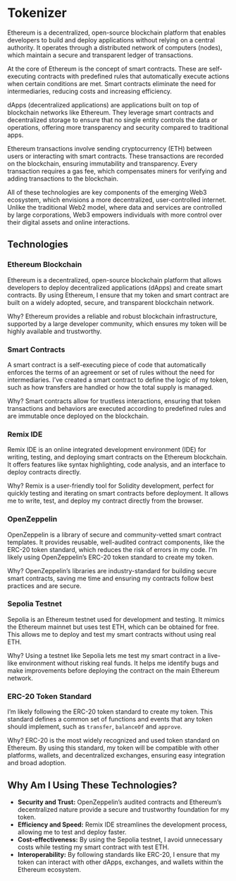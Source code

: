 
# Tokenizer

Ethereum is a decentralized, open-source blockchain platform that enables developers to build and deploy applications without relying on a central authority. It operates through a distributed network of computers (nodes), which maintain a secure and transparent ledger of transactions.

At the core of Ethereum is the concept of smart contracts. These are self-executing contracts with predefined rules that automatically execute actions when certain conditions are met. Smart contracts eliminate the need for intermediaries, reducing costs and increasing efficiency.

dApps (decentralized applications) are applications built on top of blockchain networks like Ethereum. They leverage smart contracts and decentralized storage to ensure that no single entity controls the data or operations, offering more transparency and security compared to traditional apps.

Ethereum transactions involve sending cryptocurrency (ETH) between users or interacting with smart contracts. These transactions are recorded on the blockchain, ensuring immutability and transparency. Every transaction requires a gas fee, which compensates miners for verifying and adding transactions to the blockchain.

All of these technologies are key components of the emerging Web3 ecosystem, which envisions a more decentralized, user-controlled internet. Unlike the traditional Web2 model, where data and services are controlled by large corporations, Web3 empowers individuals with more control over their digital assets and online interactions.
## Technologies

### Ethereum Blockchain
Ethereum is a decentralized, open-source blockchain platform that allows developers to deploy decentralized applications (dApps) and create smart contracts. By using Ethereum, I ensure that my token and smart contract are built on a widely adopted, secure, and transparent blockchain network.

Why? Ethereum provides a reliable and robust blockchain infrastructure, supported by a large developer community, which ensures my token will be highly available and trustworthy.

### Smart Contracts
A smart contract is a self-executing piece of code that automatically enforces the terms of an agreement or set of rules without the need for intermediaries. I’ve created a smart contract to define the logic of my token, such as how transfers are handled or how the total supply is managed.

Why? Smart contracts allow for trustless interactions, ensuring that token transactions and behaviors are executed according to predefined rules and are immutable once deployed on the blockchain.

### Remix IDE
Remix IDE is an online integrated development environment (IDE) for writing, testing, and deploying smart contracts on the Ethereum blockchain. It offers features like syntax highlighting, code analysis, and an interface to deploy contracts directly.

Why? Remix is a user-friendly tool for Solidity development, perfect for quickly testing and iterating on smart contracts before deployment. It allows me to write, test, and deploy my contract directly from the browser.

### OpenZeppelin
OpenZeppelin is a library of secure and community-vetted smart contract templates. It provides reusable, well-audited contract components, like the ERC-20 token standard, which reduces the risk of errors in my code. I’m likely using OpenZeppelin’s ERC-20 token standard to create my token.

Why? OpenZeppelin’s libraries are industry-standard for building secure smart contracts, saving me time and ensuring my contracts follow best practices and are secure.

### Sepolia Testnet
Sepolia is an Ethereum testnet used for development and testing. It mimics the Ethereum mainnet but uses test ETH, which can be obtained for free. This allows me to deploy and test my smart contracts without using real ETH.

Why? Using a testnet like Sepolia lets me test my smart contract in a live-like environment without risking real funds. It helps me identify bugs and make improvements before deploying the contract on the main Ethereum network.

### ERC-20 Token Standard
I’m likely following the ERC-20 token standard to create my token. This standard defines a common set of functions and events that any token should implement, such as ```transfer```, ```balanceOf``` and ```approve```.

Why? ERC-20 is the most widely recognized and used token standard on Ethereum. By using this standard, my token will be compatible with other platforms, wallets, and decentralized exchanges, ensuring easy integration and broad adoption.
## Why Am I Using These Technologies?

- **Security and Trust:** OpenZeppelin’s audited contracts and Ethereum’s decentralized nature provide a secure and trustworthy foundation for my token.
- **Efficiency and Speed:** Remix IDE streamlines the development process, allowing me to test and deploy faster.
- **Cost-effectiveness:** By using the Sepolia testnet, I avoid unnecessary costs while testing my smart contract with test ETH.
- **Interoperability:** By following standards like ERC-20, I ensure that my token can interact with other dApps, exchanges, and wallets within the Ethereum ecosystem.